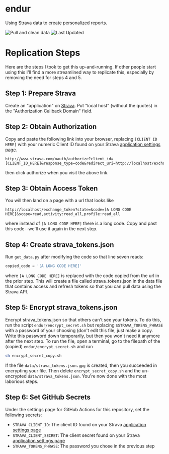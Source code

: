 # endur
Using Strava data to create personalized reports.

![Pull and clean data](https://github.com/harveybarnhard/endur/workflows/Pull%20and%20clean%20data/badge.svg)
![Last Updated](https://img.shields.io/date/1669417673?color=FC4C02&label=Last%20Updated&logo=strava)

# Replication Steps
Here are the steps I took to get this up-and-running. If other people start using this I'll find a more streamlined
way to replicate this, especially by removing the need for steps 4 and 5.

## Step 1: Prepare Strava
Create an "application" on [Strava](https://www.strava.com/settings/api). Put "local host" (without the quotes)
in the "Authorization Callback Domain" field.

## Step 2: Obtain Authorization
Copy and paste the following link into your browser, replacing `[CLIENT ID HERE]`
with your numeric Client ID found on your Strava [application settings page](https://www.strava.com/settings/api).
```
http://www.strava.com/oauth/authorize?client_id=[CLIENT_ID_HERE]&response_type=code&redirect_uri=http://localhost/exchange_token&approval_prompt=force&scope=profile:read_all,activity:read_all
```
then click authorize when you visit the above link.

## Step 3: Obtain Access Token
You will then land on a page with a url that looks like
```
http://localhost/exchange_token?state=&code=[A LONG CODE HERE]&scope=read,activity:read_all,profile:read_all
```
where instead of `[A LONG CODE HERE]` there is a long code. Copy and past this code--we'll use it again in the
next step.

## Step 4: Create strava_tokens.json
Run `get_data.py` after modifying the code so that line seven reads:

``` python
copied_code = '[A LONG CODE HERE]'
```
where `[A LONG CODE HERE]` is replaced with the code copied from the url in the prior step.
This will create a file called strava_tokens.json in the data file that contains
access and refresh tokens so that you can pull data using the Strava API.

## Step 5: Encrypt strava_tokens.json
Encrypt strava_tokens.json so that others can't see your tokens. To do this, 
run the script `endur/encrypt_secret.sh`
but replacing `$STRAVA_TOKENS_PHRASE` with a password of your choosing (don't edit this
file, just make a copy. Write this
password down temporarily, but then you won't need it anymore after the next step.
To run the file, open a terminal, go to the filepath of the (copied) `endur/encrypt_secret.sh`
and run

```sh
sh encrypt_secret_copy.sh
```
If the file `data/strava_tokens.json.gpg` is created, then you succeeded in encrypting your file.
Then delete `encrypt_secret_copy.sh` and the un-encrypted `data/strava_tokens.json`. You're now
done with the most laborious steps.

## Step 6: Set GitHub Secrets
Under the settings page for GitHub Actions for this repository, set the following secrets:

* `STRAVA_CLIENT_ID`: The client ID found on your Strava [application settings page](https://www.strava.com/settings/api)
* `STRAVA_CLIENT_SECRET`: The client secret found on your Strava [application settings page](https://www.strava.com/settings/api)
* `STRAVA_TOKENS_PHRASE`: The password you chose in the previous step

